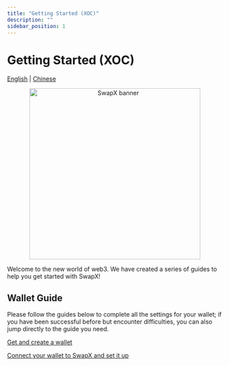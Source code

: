 ```yaml
---
title: "Getting Started (XOC)"
description: ""
sidebar_position: 1
---
```

# Getting Started (XOC)

[English](README.EN.md) | [Chinese](README.md)

<p align="center">
<img src="../../../../static/img/swapx.png" alt="SwapX banner" width="400">
</img>

</p>

Welcome to the new world of web3. We have created a series of guides to help you get started with SwapX!

## Wallet Guide

Please follow the guides below to complete all the settings for your wallet; if you have been successful before but encounter difficulties, you can also jump directly to the guide you need.

[Get and create a wallet](../wallet_guide(XOC)/create_wallet.EN.md)

[Connect your wallet to SwapX and set it up](../wallet_guide(XOC)/connect_wallet.EN.md)